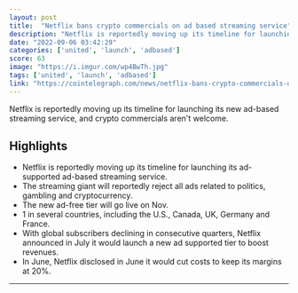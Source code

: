 ```yaml
---
layout: post
title:  "Netflix bans crypto commercials on ad based streaming service"
description: "Netflix is reportedly moving up its timeline for launching its new ad-based streaming service, and crypto commercials aren't welcome."
date: "2022-09-06 03:42:29"
categories: ['united', 'launch', 'adbased']
score: 63
image: "https://i.imgur.com/wp4BwTh.jpg"
tags: ['united', 'launch', 'adbased']
link: "https://cointelegraph.com/news/netflix-bans-crypto-commercials-on-ad-based-streaming-service-report?utm_source=cryptonewsalerts"
---
```


Netflix is reportedly moving up its timeline for launching its new ad-based streaming service, and crypto commercials aren't welcome.

## Highlights

- Netflix is reportedly moving up its timeline for launching its ad-supported ad-based streaming service.
- The streaming giant will reportedly reject all ads related to politics, gambling and cryptocurrency.
- The new ad-free tier will go live on Nov.
- 1 in several countries, including the U.S., Canada, UK, Germany and France.
- With global subscribers declining in consecutive quarters, Netflix announced in July it would launch a new ad supported tier to boost revenues.
- In June, Netflix disclosed in June it would cut costs to keep its margins at 20%.

---
